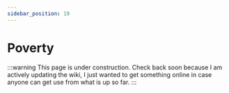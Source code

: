 ```yaml
---
sidebar_position: 19
---
```


# Poverty

:::warning
This page is under construction. Check back soon because I am actively updating the wiki, I just wanted to get something online in case anyone can get use from what is up so far.
:::
